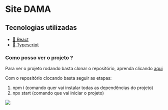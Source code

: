 <h1> Site DAMA </h1>


<h2> Tecnologias utilizadas </h2>
<ul>
  <li><a href="https://pt-br.reactjs.org/">🔗 React</a> <br></li>
  <li><a href="https://www.typescriptlang.org/">🔗 Typescript</a><br>  </li>
</ul>

<h3> Como posso ver o projeto ? </h3>
<span>Para ver o projeto rodando basta clonar o repositório, aprenda clicando <a href="https://docs.github.com/pt/repositories/creating-and-managing-repositories/cloning-a-repository">aqui</a></span>

<span>Com o repositório clocando basta seguir as etapas:</span>
<ol>
  <li>npm i (comando quer vai instalar todas as dependências do projeto)</li>
  <li>npx start (comando que vai iniciar o projeto)</li>
</ol>

<img src="https://user-images.githubusercontent.com/83230961/174639238-106d34ff-adf2-428a-8a8e-32e25825f60c.png" />

